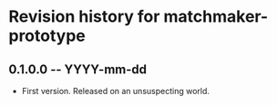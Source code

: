 # Revision history for matchmaker-prototype

## 0.1.0.0 -- YYYY-mm-dd

* First version. Released on an unsuspecting world.
